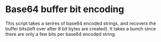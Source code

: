# Base64 buffer bit encoding

This script takes a serires of base64 encoded strings, and recovers the buffer bits(left over after 8 bit bytes are created). It takes a bunch since there are only a few bits per base64 encoded string.
